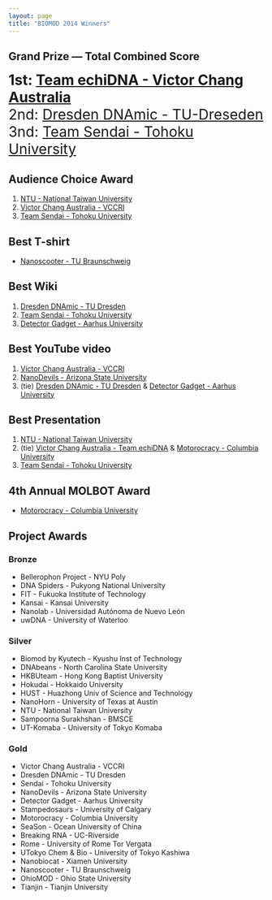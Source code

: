 ```yaml
---
layout: page
title: "BIOMOD 2014 Winners"
---
```


## Grand Prize — Total Combined Score

<font style="font-size:200%;"><strong>1st: <a target="_blank" href="http://openwetware.org/wiki/Biomod/2014/VCCRI">Team echiDNA - Victor Chang Australia</strong></a></br>
2nd: <a target="_blank" href="http://www.ddnamic.de/">Dresden DNAmic - TU-Dreseden</a></br>
3nd: <a target="_blank" href="http://teamsendai2014.github.io/">Team Sendai - Tohoku University</a>
</font>

## Audience Choice Award

1. <a target="_blank" href="http://openwetware.org/wiki/Biomod/2014/NTU">NTU - National Taiwan University</a>
2. <a target="_blank" href="https://www.youtube.com/watch?v=UYk16NJEENI">Victor Chang Australia - VCCRI</a>
3. <a target="_blank" href="http://teamsendai2014.github.io/">Team Sendai - Tohoku University</a>


## Best T-shirt

* <a target="_blank" href="http://openwetware.org/wiki/Biomod/2014/Braunschweig">Nanoscooter - TU Braunschweig</a><br>


## Best Wiki

1. <a target="_blank" href="http://www.ddnamic.de/LMU">Dresden DNAmic - TU Dresden</a>
2. <a target="_blank" href="http://teamsendai2014.github.io/">Team Sendai - Tohoku University</a>
3. <a target="_blank" href="http://detectorgadget.github.io/">Detector Gadget - Aarhus University</a><br>


## Best YouTube video

1. <a target="_blank" href="https://www.youtube.com/watch?v=UYk16NJEENI">Victor Chang Australia - VCCRI</a>
2. <a target="_blank" href="https://www.youtube.com/watch?v=mvQHYjYaMMY">NanoDevils - Arizona State University</a>
3. (tie) <a target="_blank" href="https://www.youtube.com/watch?v=JzfxboalHJ4">Dresden DNAmic - TU Dresden</a> & <a target="_blank" href="https://www.youtube.com/watch?v=McWaxfEVfpw">Detector Gadget - Aarhus University</a><br>

## Best Presentation

1. <a target="_blank" href="http://openwetware.org/wiki/Biomod/2014/NTU">NTU - National Taiwan University</a>
2. (tie) <a target="_blank" href="http://openwetware.org/wiki/Biomod/2014/VCCRI">Victor Chang Australia - Team echiDNA</a> & <a target="_blank" href="http://www.s103d.com/Biomod/website/">Motorocracy - Columbia University</a><br>
3. <a target="_blank" href="http://teamsendai2014.github.io/">Team Sendai - Tohoku University</a>


## 4th Annual MOLBOT Award

* <a target="_blank" href="http://www.s103d.com/Biomod/website/">Motorocracy - Columbia University</a><br>


## Project Awards


### Bronze

- Bellerophon Project - NYU Poly
- DNA Spiders - Pukyong National University
- FIT - Fukuoka Institute of Technology
- Kansai - Kansai University
- Nanolab - Universidad Autónoma de Nuevo León<br>
- uwDNA - University of Waterloo

### Silver

- Biomod by Kyutech - Kyushu Inst of Technology<br>
- DNAbeans - North Carolina State University
- HKBUteam - Hong Kong Baptist University
- Hokudai - Hokkaido University
- HUST - Huazhong Univ of Science and Technology
- NanoHorn - University of Texas at Austin
- NTU - National Taiwan University
- Sampoorna Surakhshan - BMSCE
- UT-Komaba - University of Tokyo Komaba

### Gold

- Victor Chang Australia - VCCRI
- Dresden DNAmic - TU Dresden
- Sendai - Tohoku University
- NanoDevils - Arizona State University
- Detector Gadget - Aarhus University
- Stampedosaurs - University of Calgary
- Motorocracy - Columbia University
- SeaSon - Ocean University of China
- Breaking RNA - UC-Riverside
- Rome - University of Rome Tor Vergata
- UTokyo Chem & Bio - University of Tokyo Kashiwa
- Nanobiocat - Xiamen University
- Nanoscooter - TU Braunschweig
- OhioMOD - Ohio State University
- Tianjin - Tianjin University